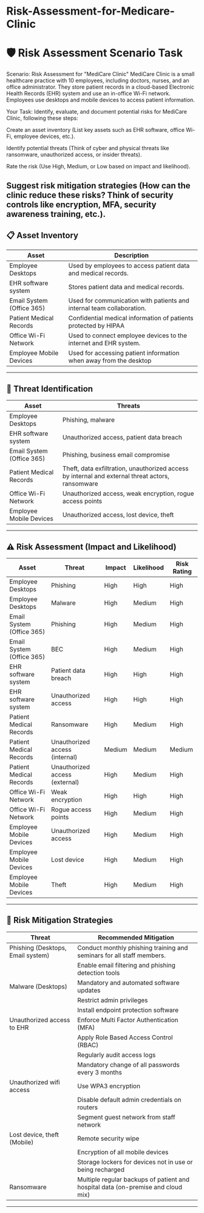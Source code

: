 # Risk-Assessment-for-Medicare-Clinic
# 🛡️ Risk Assessment Scenario Task

Scenario: Risk Assessment for "MediCare Clinic"
MediCare Clinic is a small healthcare practice with 10 employees, including doctors, nurses, and an office administrator. They store patient records in a cloud-based Electronic Health Records (EHR) system and use an in-office Wi-Fi network. Employees use desktops and mobile devices to access patient information.

Your Task:
Identify, evaluate, and document potential risks for MediCare Clinic, following these steps:

Create an asset inventory (List key assets such as EHR software, office Wi-Fi, employee devices, etc.).

Identify potential threats (Think of cyber and physical threats like ransomware, unauthorized access, or insider threats).

Rate the risk (Use High, Medium, or Low based on impact and likelihood).

Suggest risk mitigation strategies (How can the clinic reduce these risks? Think of security controls like encryption, MFA, security awareness training, etc.).
---

## 📋 Asset Inventory

| **Asset**                | **Description**                                                                          |
|--------------------------|------------------------------------------------------------------------------------------|
| Employee Desktops        | Used by employees to access patient data and medical records.                           |
| EHR software system      | Stores patient data and medical records.                                                |
| Email System (Office 365)| Used for communication with patients and internal team collaboration.                   |
| Patient Medical Records  | Confidential medical information of patients protected by HIPAA                         |
| Office Wi-Fi Network     | Used to connect employee devices to the internet and EHR system.                        |
| Employee Mobile Devices  | Used for accessing patient information when away from the desktop                       |

---

## 🚨 Threat Identification

| **Asset**                | **Threats**                                                                              |
|--------------------------|-------------------------------------------------------------------------------------------|
| Employee Desktops        | Phishing, malware                                                                         |
| EHR software system      | Unauthorized access, patient data breach                                                  |
| Email System (Office 365)| Phishing, business email compromise                                                       |
| Patient Medical Records  | Theft, data exfiltration, unauthorized access by internal and external threat actors, ransomware |
| Office Wi-Fi Network     | Unauthorized access, weak encryption, rogue access points                                 |
| Employee Mobile Devices  | Unauthorized access, lost device, theft                                                   |

---

## ⚠️ Risk Assessment (Impact and Likelihood)

| **Asset**                | **Threat**                          | **Impact** | **Likelihood** | **Risk Rating** |
|--------------------------|-------------------------------------|------------|----------------|-----------------|
| Employee Desktops        | Phishing                            | High       | High           | High            |
| Employee Desktops        | Malware                             | High       | Medium         | High            |
| Email System (Office 365)| Phishing                            | High       | Medium         | High            |
| Email System (Office 365)| BEC                                 | High       | Medium         | High            |
| EHR software system      | Patient data breach                 | High       | High           | High            |
| EHR software system      | Unauthorized access                 | High       | High           | High            |
| Patient Medical Records  | Ransomware                          | High       | Medium         | High            |
| Patient Medical Records  | Unauthorized access (internal)      | Medium     | Medium         | Medium          |
| Patient Medical Records  | Unauthorized access (external)      | High       | Medium         | High            |
| Office Wi-Fi Network     | Weak encryption                     | High       | High           | High            |
| Office Wi-Fi Network     | Rogue access points                 | High       | Medium         | High            |
| Employee Mobile Devices  | Unauthorized access                 | High       | Medium         | High            |
| Employee Mobile Devices  | Lost device                         | High       | Medium         | High            |
| Employee Mobile Devices  | Theft                               | High       | Medium         | High            |

---

## 🔧 Risk Mitigation Strategies

| **Threat**                        | **Recommended Mitigation**                                                                 |
|----------------------------------|--------------------------------------------------------------------------------------------|
| Phishing (Desktops, Email system)| Conduct monthly phishing training and seminars for all staff members.                      |
|                                  | Enable email filtering and phishing detection tools                                        |
| Malware (Desktops)               | Mandatory and automated software updates                                                   |
|                                  | Restrict admin privileges                                                                  |
|                                  | Install endpoint protection software                                                       |
| Unauthorized access to EHR       | Enforce Multi Factor Authentication (MFA)                                                  |
|                                  | Apply Role Based Access Control (RBAC)                                                     |
|                                  | Regularly audit access logs                                                                |
|                                  | Mandatory change of all passwords every 3 months                                           |
| Unauthorized wifi access         | Use WPA3 encryption                                                                        |
|                                  | Disable default admin credentials on routers                                               |
|                                  | Segment guest network from staff network                                                   |
| Lost device, theft (Mobile)      | Remote security wipe                                                                       |
|                                  | Encryption of all mobile devices                                                           |
|                                  | Storage lockers for devices not in use or being recharged                                  |
| Ransomware                       | Multiple regular backups of patient and hospital data (on-premise and cloud mix)           |

---
